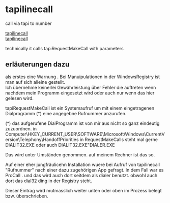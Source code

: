 # tapilinecall
call via tapi to number

[tapilinecall](../blob/master/tapilinecall.exe)  
[tapilinecall](../blob/master/tapilinecall.zip)  



technically it calls tapiRequestMakeCall with parameters



## erläuterungen dazu  

als erstes eine Warnung . Bei Manuipulationen in der WindowsRegistry ist man auf sich alleine gestellt.  
Ich übernehme keinerlei Gewährleistung über Fehler die auftreten wenn nachdem mein Programm eingesetzt wird oder auch nur wenn das hier gelesen wird.  



tapiRequestMakeCall ist ein Systemaufruf um mit einem eingetragenen Dialprogramm (*) eine angegebne Rufnummer anzurufen.  

(*) das aufgerufene DialProgramm ist von mir aus nicht so ganz eindeutig zuzuordnen.
in Computer\HKEY_CURRENT_USER\SOFTWARE\Microsoft\Windows\CurrentVersion\Telephony\HandoffPriorities
in RequestMakeCalls steht mal gerne DIALIT32.EXE oder auch DIALIT32.EXE"DIALER.EXE

Das wird unter Umständen genommen. auf meinem Rechner ist das so.

Auf einer eher jungfräulicehn Installation wuere bei Aufruf von tapilinecall "Rufnummer" nach einer dazu zugehörigen App gefragt.
In dem Fall war es ProCall . und das wird auch dort seitdem als dialer benutzt. obwohl auch dort das dial32 ding in der Registry steht.

Dieser Eintrag wird mutmasslich weiter unten oder oben im Prozess belegt bzw. überschrieben.

